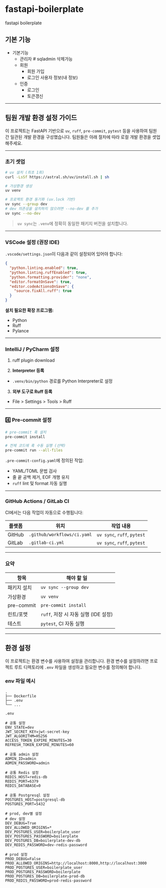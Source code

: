 # fastapi-boilerplate

fastapi boilerplate

## 기본 기능

- 기본기능
  - 관리자 # sqladmin 삭제가능
  - 회원
    - 회원 가입
    - 로그인 사용자 정보(내 정보)
  - 인증
    - 로그인
    - 토큰갱신

---

## 팀원 개발 환경 설정 가이드

이 프로젝트는 FastAPI 기반으로 `uv`, `ruff`, `pre-commit`, `pytest` 등을 사용하여 팀원 간 일관된 개발 환경을 구성했습니다.
팀원들은 아래 절차에 따라 로컬 개발 환경을 셋업해주세요.

---

### 초기 셋업

```bash
# uv 설치 (최초 1회)
curl -LsSf https://astral.sh/uv/install.sh | sh

# 가상환경 생성
uv venv

# 프로젝트 환경 동기화 (uv.lock 기반)
uv sync --group dev
# dev 의존성을 설치하지 않으려면 --no-dev 를 추가
uv sync --no-dev
```

> `uv sync`는 `.venv`에 정확히 동일한 패키지 버전을 설치합니다.

---

### VSCode 설정 (권장 IDE)

`.vscode/settings.json`이 다음과 같이 설정되어 있어야 합니다:

```json
{
  "python.linting.enabled": true,
  "python.linting.ruffEnabled": true,
  "python.formatting.provider": "none",
  "editor.formatOnSave": true,
  "editor.codeActionsOnSave": {
    "source.fixAll.ruff": true
  }
}
```

**설치 필요한 확장 프로그램:**
- Python
- Ruff
- Pylance

---

### IntelliJ / PyCharm 설정
1. ruff plugin download

2. **Interpreter 등록**
  - `.venv/bin/python` 경로를 Python Interpreter로 설정

3. **외부 도구로 Ruff 등록**
  - File > Settings > Tools > Ruff

---

### 4️⃣ Pre-commit 설정

```bash
# pre-commit 훅 설치
pre-commit install

# 전체 코드에 훅 수동 실행 (선택)
pre-commit run --all-files
```

`.pre-commit-config.yaml`에 정의된 작업:
- YAML/TOML 문법 검사
- 줄 끝 공백 제거, EOF 개행 유지
- `ruff` lint 및 format 자동 실행

---

### GitHub Actions / GitLab CI

CI에서는 다음 작업이 자동으로 수행됩니다:

| 플랫폼 | 위치 | 작업 내용 |
|--------|------|------------|
| GitHub | `.github/workflows/ci.yaml` | `uv sync`, `ruff`, `pytest` |
| GitLab | `.gitlab-ci.yml` | `uv sync`, `ruff`, `pytest` |

---

### 요약

| 항목 | 해야 할 일 |
|------|-------------|
| 패키지 설치 | `uv sync --group dev` |
| 가상환경 | `uv venv` |
| pre-commit | `pre-commit install` |
| 린트/포맷 | `ruff`, 저장 시 자동 실행 (IDE 설정) |
| 테스트 | `pytest`, CI 자동 실행 |

---

## 환경 설정

이 프로젝트는 환경 변수를 사용하여 설정을 관리합니다.
환경 변수를 설정하려면 프로젝트 루트 디렉토리에 `.env` 파일을 생성하고 필요한 변수를 정의해야 합니다.

### env 파일 예시
```
.
├── Dockerfile
├── .env
└── ...
```

`.env`

```plaintext
# 공통 설정
ENV_STATE=dev
JWT_SECRET_KEY=jwt-secret-key
JWT_ALGORITHM=HS256
ACCESS_TOKEN_EXPIRE_MINUTES=30
REFRESH_TOKEN_EXPIRE_MINUTES=60

# 공통 admin 설정
ADMIN_ID=admin
ADMIN_PASSWORD=admin

# 공통 Redis 설정
REDIS_HOST=redis-db
REDIS_PORT=6379
REDIS_DATABASE=0

# 공통 Postgresql 설정
POSTGRES_HOST=postgresql-db
POSTGRES_PORT=5432

# prod, dev별 설정
# dev 설정
DEV_DEBUG=True
DEV_ALLOWED_ORIGINS=*
DEV_POSTGRES_USER=boilerplate_user
DEV_POSTGRES_PASSWORD=boilerplate
DEV_POSTGRES_DB=boilerplate-dev-db
DEV_REDIS_PASSWORD=dev-redis-password

# prod 설정
PROD_DEBUG=False
PROD_ALLOWED_ORIGINS=http://localhost:8000,http://localhost:3000
PROD_POSTGRES_USER=boilerplate_user
PROD_POSTGRES_PASSWORD=boilerplate
PROD_POSTGRES_DB=boilerplate-prod-db
PROD_REDIS_PASSWORD=prod-redis-password
```
